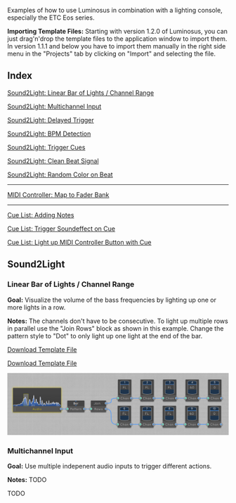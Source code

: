 Examples of how to use Luminosus in combination with a lighting console, especially the ETC Eos series.

**Importing Template Files:** Starting with version 1.2.0 of Luminosus, you can just drag'n'drop the template files to the application window to import them. In version 1.1.1 and below you have to import them manually in the right side menu in the "Projects" tab by clicking on "Import" and selecting the file.

## Index

[Sound2Light: Linear Bar of Lights / Channel Range](#)

[Sound2Light: Multichannel Input](#)

[Sound2Light: Delayed Trigger](#)

[Sound2Light: BPM Detection](#)

[Sound2Light: Trigger Cues](#)

[Sound2Light: Clean Beat Signal](#)

[Sound2Light: Random Color on Beat](#)

---

[MIDI Controller: Map to Fader Bank](#)

---

[Cue List: Adding Notes](#)

[Cue List: Trigger Soundeffect on Cue](#)

[Cue List: Light up MIDI Controller Button with Cue](#)


## Sound2Light

### Linear Bar of Lights / Channel Range

**Goal:** Visualize the volume of the bass frequencies by lighting up one or more lights in a row.

**Notes:** The channels don't have to be consecutive. To light up multiple rows in parallel use the "Join Rows" block as shown in this example. Change the pattern style to "Dot" to only light up one light at the end of the bar.

<a href="https://raw.githubusercontent.com/luminosuslight/luminosus-examples/master/templates/S2L%20-%20Bar%20of%20Lights.lpr" download>Download Template File</a>

<a href="https://www.luminosus.org/downloads/templates/S2L%20-%20Bar%20of%20Lights.lpr" download>Download Template File</a>

![Screenshot](images/s2l_bar_of_lights.png)

### Multichannel Input

**Goal:** Use multiple indepenent audio inputs to trigger different actions.

**Notes:** TODO

TODO







